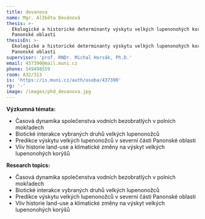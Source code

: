 ```yaml
---
title: devanova
name: Mgr. Alžběta Devánová
thesis: >-
  Ekologické a historické determinanty výskytu velkých lupenonohých korýšů v
  Panonské oblasti
thesisEn: >-
  Ekologické a historické determinanty výskytu velkých lupenonohých korýšů v
  Panonské oblasti
supervisor: 'prof. RNDr. Michal Horsák, Ph.D.'
email: 437390@mail.muni.cz
phone: 549498559
room: A32/313
is: 'https://is.muni.cz/auth/osoba/437390'
rg: '-'
image: /images/phd_devanova.jpg
---
```

<div class="cz">

**Výzkumná témata:**

* Časová dynamika společenstva vodních bezobratlých v polních mokřadech
* Biotické interakce vybraných druhů velkých lupenonožců
* Predikce výskytu velkých lupenonožců v severní části Panonské oblasti
* Vliv historie land-use a klimatické změny na výskyt velkých lupenonohých korýšů

</div>

<div class="en">

**Research topics:**

* Časová dynamika společenstva vodních bezobratlých v polních mokřadech
* Biotické interakce vybraných druhů velkých lupenonožců
* Predikce výskytu velkých lupenonožců v severní části Panonské oblasti
* Vliv historie land-use a klimatické změny na výskyt velkých lupenonohých korýšů

</div>
